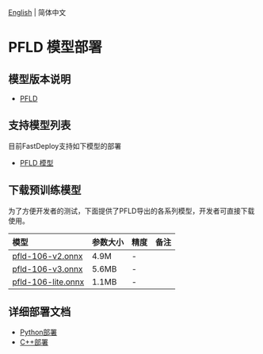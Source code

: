 [English](README.md) | 简体中文
# PFLD 模型部署

## 模型版本说明

- [PFLD](https://github.com/Hsintao/pfld_106_face_landmarks/commit/e150195)

## 支持模型列表

目前FastDeploy支持如下模型的部署

- [PFLD 模型](https://github.com/Hsintao/pfld_106_face_landmarks)

## 下载预训练模型

为了方便开发者的测试，下面提供了PFLD导出的各系列模型，开发者可直接下载使用。

| 模型                                                               | 参数大小    | 精度    | 备注 |
|:---------------------------------------------------------------- |:----- |:----- | :------ |
| [pfld-106-v2.onnx](https://bj.bcebos.com/paddlehub/fastdeploy/pfld-106-v2.onnx) | 4.9M | - |
| [pfld-106-v3.onnx](https://bj.bcebos.com/paddlehub/fastdeploy/pfld-106-v3.onnx) | 5.6MB | - |
| [pfld-106-lite.onnx](https://bj.bcebos.com/paddlehub/fastdeploy/pfld-106-lite.onnx) | 1.1MB | - |

## 详细部署文档

- [Python部署](python)
- [C++部署](cpp)
